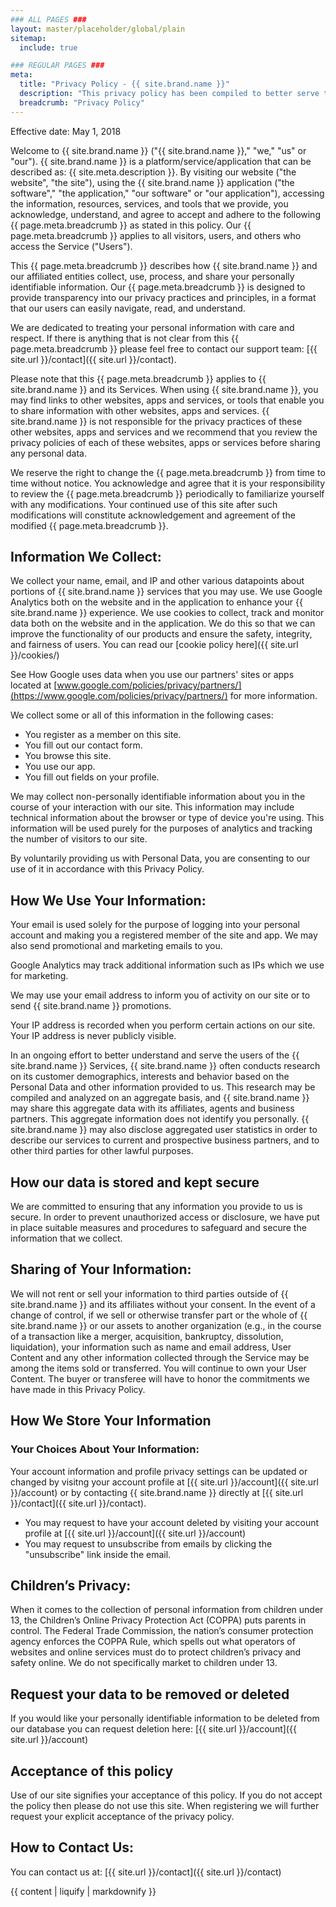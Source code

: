 ```yaml
---
### ALL PAGES ###
layout: master/placeholder/global/plain
sitemap:
  include: true

### REGULAR PAGES ###
meta:
  title: "Privacy Policy - {{ site.brand.name }}"
  description: "This privacy policy has been compiled to better serve those who are concerned with how their personal information is being used online."
  breadcrumb: "Privacy Policy"
---
```

Effective date: May 1, 2018

Welcome to {{ site.brand.name }} ("{{ site.brand.name }}," "we," "us" or "our"). {{ site.brand.name }} is a platform/service/application that can be described as: {{ site.meta.description }}. By visiting our website ("the website", "the site"), using the {{ site.brand.name }} application ("the software"," "the application," "our software" or "our application"), accessing the information, resources, services, and tools that we provide, you acknowledge, understand, and agree to accept and adhere to the following {{ page.meta.breadcrumb }} as stated in this policy. Our {{ page.meta.breadcrumb }} applies to all visitors, users, and others who access the Service ("Users").

This {{ page.meta.breadcrumb }} describes how {{ site.brand.name }} and our affiliated entities collect, use, process, and share your personally identifiable information. Our {{ page.meta.breadcrumb }} is designed to provide transparency into our privacy practices and principles, in a format that our users can easily navigate, read, and understand.

We are dedicated to treating your personal information with care and respect. If there is anything that is not clear from this {{ page.meta.breadcrumb }} please feel free to contact our support team: [{{ site.url }}/contact]({{ site.url }}/contact).

Please note that this {{ page.meta.breadcrumb }} applies to {{ site.brand.name }} and its Services. When using {{ site.brand.name }}, you may find links to other websites, apps and services, or tools that enable you to share information with other websites, apps and services. {{ site.brand.name }} is not responsible for the privacy practices of these other websites, apps and services and we recommend that you review the privacy policies of each of these websites, apps or services before sharing any personal data.

We reserve the right to change the {{ page.meta.breadcrumb }} from time to time without notice. You acknowledge and agree that it is your responsibility to review the {{ page.meta.breadcrumb }} periodically to familiarize yourself with any modifications. Your continued use of this site after such modifications will constitute acknowledgement and agreement of the modified {{ page.meta.breadcrumb }}.

## Information We Collect:
We collect your name, email, and IP and other various datapoints about portions of {{ site.brand.name }} services that you may use. We use Google Analytics both on the website and in the application to enhance your {{ site.brand.name }} experience. We use cookies to collect, track and monitor data both on the website and in the application. We do this so that we can improve the functionality of our products and ensure the safety, integrity, and fairness of users. You can read our [cookie policy here]({{ site.url }}/cookies/)

See How Google uses data when you use our partners' sites or apps located at [www.google.com/policies/privacy/partners/](https://www.google.com/policies/privacy/partners/) for more information.

We collect some or all of this information in the following cases:
* You register as a member on this site.
* You fill out our contact form.
* You browse this site.
* You use our app.
* You fill out fields on your profile.

We may collect non-personally identifiable information about you in the course of your interaction with our site. This information may include technical information about the browser or type of device you're using. This information will be used purely for the purposes of analytics and tracking the number of visitors to our site.

By voluntarily providing us with Personal Data, you are consenting to our use of it in accordance with this Privacy Policy.

## How We Use Your Information:
Your email is used solely for the purpose of logging into your personal account and making you a registered member of the site and app. We may also send promotional and marketing emails to you.

Google Analytics may track additional information such as IPs which we use for marketing.

We may use your email address to inform you of activity on our site or to send {{ site.brand.name }} promotions.

Your IP address is recorded when you perform certain actions on our site. Your IP address is never publicly visible.

In an ongoing effort to better understand and serve the users of the {{ site.brand.name }} Services, {{ site.brand.name }} often conducts research on its customer demographics, interests and behavior based on the Personal Data and other information provided to us. This research may be compiled and analyzed on an aggregate basis, and {{ site.brand.name }} may share this aggregate data with its affiliates, agents and business partners. This aggregate information does not identify you personally. {{ site.brand.name }} may also disclose aggregated user statistics in order to describe our services to current and prospective business partners, and to other third parties for other lawful purposes.

## How our data is stored and kept secure
We are committed to ensuring that any information you provide to us is secure. In order to prevent unauthorized access or disclosure, we have put in place suitable measures and procedures to safeguard and secure the information that we collect.

## Sharing of Your Information:
We will not rent or sell your information to third parties outside of {{ site.brand.name }} and its affiliates without your consent.
In the event of a change of control, if we sell or otherwise transfer part or the whole of {{ site.brand.name }} or our assets to another organization (e.g., in the course of a transaction like a merger, acquisition, bankruptcy, dissolution, liquidation), your information such as name and email address, User Content and any other information collected through the Service may be among the items sold or transferred. You will continue to own your User Content. The buyer or transferee will have to honor the commitments we have made in this Privacy Policy.

## How We Store Your Information

### Your Choices About Your Information:
Your account information and profile privacy settings can be updated or changed by visitng your account profile at [{{ site.url }}/account]({{ site.url }}/account) or by contacting {{ site.brand.name }} directly at [{{ site.url }}/contact]({{ site.url }}/contact).
- You may request to have your account deleted by visiting your account profile at [{{ site.url }}/account]({{ site.url }}/account)
- You may request to unsubscribe from emails by clicking the "unsubscribe" link inside the email.

## Children’s Privacy:
When it comes to the collection of personal information from children under 13, the Children’s Online Privacy Protection Act (COPPA) puts parents in control. The Federal Trade Commission, the nation’s consumer protection agency enforces the COPPA Rule, which spells out what operators of websites and online services must do to protect children’s privacy and safety online. We do not specifically market to children under 13.

## Request your data to be removed or deleted
If you would like your personally identifiable information to be deleted from our database you can request deletion here: [{{ site.url }}/account]({{ site.url }}/account)

## Acceptance of this policy
Use of our site signifies your acceptance of this policy. If you do not accept the policy then please do not use this site. When registering we will further request your explicit acceptance of the privacy policy.

## How to Contact Us:
You can contact us at: [{{ site.url }}/contact]({{ site.url }}/contact)

{{ content | liquify | markdownify }}

